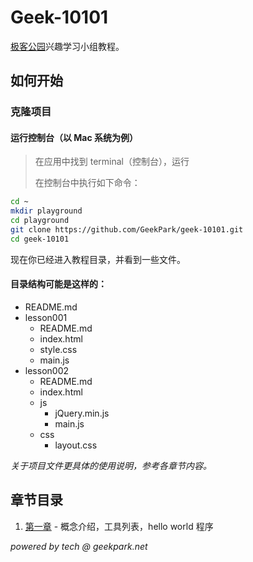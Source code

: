 # Geek-10101

[极客公园](http://geekpark.net)兴趣学习小组教程。

## 如何开始

### 克隆项目

#### 运行控制台（以 Mac 系统为例）

> 在应用中找到 terminal（控制台），运行
>
> 在控制台中执行如下命令：

```bash
cd ~
mkdir playground
cd playground
git clone https://github.com/GeekPark/geek-10101.git
cd geek-10101
```

现在你已经进入教程目录，并看到一些文件。

#### 目录结构可能是这样的：

* README.md
* lesson001
  * README.md
  * index.html
  * style.css
  * main.js
* lesson002
  * README.md
  * index.html
  * js
    * jQuery.min.js
    * main.js
  * css
    * layout.css

_关于项目文件更具体的使用说明，参考各章节内容。_

## 章节目录

1. [第一章](lesson001) - 概念介绍，工具列表，hello world 程序

*powered by tech @ geekpark.net*
